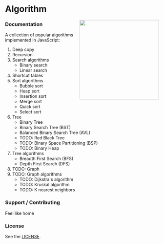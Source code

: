 # Algorithm

<img align="right" height="260" src="https://image.flaticon.com/icons/png/512/1119/1119005.png">

### Documentation

A collection of popular algorithms implemented in JavaScript:

1. Deep copy
2. Recursion
3. Search algorithms
   - Binary search
   - Linear search
4. Shortcut tables
5. Sort algorithms
   - Bubble sort
   - Heap sort
   - Insertion sort
   - Merge sort
   - Quick sort
   - Select sort
6. Tree
   - Binary Tree
   - Binary Search Tree (BST)
   - Balanced Binary Search Tree (AVL)
   - TODO: Red Black Tree
   - TODO: Binary Space Partitioning (BSP)
   - TODO: Binary Heap
7. Tree algorithms
   - Breadth First Search (BFS)
   - Depth First Search (DFS)
8. TODO: Graph
9. TODO: Graph algorithms
   - TODO: Dijkstra's algorithm
   - TODO: Kruskal algorithm
   - TODO: K nearest neighbors


### Support / Contributing

Feel like home

### License

See the [LICENSE](LICENSE).
